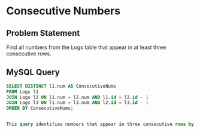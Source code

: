 # Consecutive Numbers

## Problem Statement
Find all numbers from the Logs table that appear in at least three consecutive rows.

## MySQL Query
```sql
SELECT DISTINCT l1.num AS ConsecutiveNums
FROM Logs l1
JOIN Logs l2 ON l1.num = l2.num AND l1.id = l2.id - 1
JOIN Logs l3 ON l1.num = l3.num AND l2.id = l3.id - 1
ORDER BY ConsecutiveNums;


This query identifies numbers that appear in three consecutive rows by joining the table with itself twice. It then selects distinct numbers that meet the criteria.
